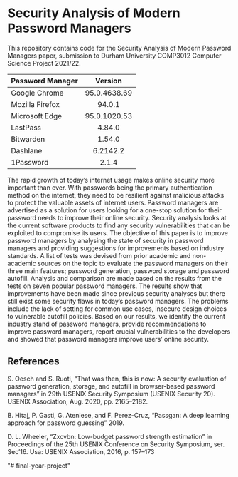 # Security Analysis of Modern Password Managers

This repository contains code for the Security Analysis of Modern Password Managers paper, submission to Durham University COMP3012 Computer Science Project 2021/22.

| Password Manager |    Version   |
|------------------|:------------:|
| Google Chrome    | 95.0.4638.69 |
| Mozilla Firefox  | 94.0.1       |
| Microsoft Edge   | 95.0.1020.53 |
| LastPass         | 4.84.0       |
| Bitwarden        | 1.54.0       |
| Dashlane         | 6.2142.2     |
| 1Password        | 2.1.4        |

The rapid growth of today’s internet usage makes online security more important than ever. With passwords being the primary authentication method on the internet, they need to be resilient against malicious attacks to protect the valuable assets of internet users. Password managers are advertised as a solution for users looking for a one-stop solution for their password needs to improve their online security. Security analysis looks at the current software products to find any security vulnerabilities that can be exploited to compromise its users. The objective of this paper is to improve password managers by analysing the state of security in password managers and providing suggestions for improvements based on industry standards. A list of tests was devised from prior academic and non-academic sources on the topic to evaluate the password managers on their three main features; password generation, password storage and password autofill. Analysis and comparison are made based on the results from the tests on seven popular password managers. The results show that improvements have been made since previous security analyses but there still exist some security flaws in today’s password managers. The problems include the lack of setting for common use cases, insecure design choices to vulnerable autofill policies. Based on our results, we identify the current industry stand of password managers, provide recommendations to improve password managers, report crucial vulnerabilities to the developers and showed that password managers improve users’ online security.

## References
S. Oesch and S. Ruoti, “That was then, this is now: A security evaluation of password generation, storage, and autofill in browser-based password managers” in 29th USENIX Security Symposium (USENIX Security 20). USENIX Association, Aug. 2020, pp. 2165–2182.

B. Hitaj, P. Gasti, G. Ateniese, and F. Perez-Cruz, “Passgan: A deep learning approach for password guessing” 2019.

D. L. Wheeler, “Zxcvbn: Low-budget password strength estimation” in Proceedings of the 25th USENIX Conference on Security Symposium, ser. Sec’16. Usa: USENIX Association, 2016, p. 157–173

"# final-year-project" 
